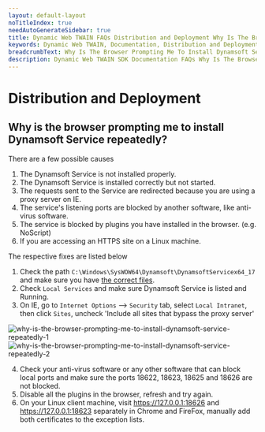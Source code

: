 ```yaml
---
layout: default-layout
noTitleIndex: true
needAutoGenerateSidebar: true
title: Dynamic Web TWAIN FAQs Distribution and Deployment Why Is The Browser Prompting Me To Install Dynamsoft Service Repeatedly
keywords: Dynamic Web TWAIN, Documentation, Distribution and Deployment 
breadcrumbText: Why Is The Browser Prompting Me To Install Dynamsoft Service Repeatedly
description: Dynamic Web TWAIN SDK Documentation FAQs Why Is The Browser Prompting Me To Install Dynamsoft Service Repeatedly
---
```


# Distribution and Deployment

## Why is the browser prompting me to install Dynamsoft Service repeatedly? 

There are a few possible causes

1. The Dynamsoft Service is not installed properly.
2. The Dynamsoft Service is installed correctly but not started.
3. The requests sent to the Service are redirected because you are using a proxy server on IE.
4. The service's listening ports are blocked by another software, like anti-virus software.
5. The service is blocked by plugins you have installed in the browser. (e.g. NoScript)
6. If you are accessing an HTTPS site on a Linux machine.

The respective fixes are listed below

1. Check the path `C:\Windows\SysWOW64\Dynamsoft\DynamsoftServicex64_17` and make sure you have [the correct files](#related-files-and-folders).
2. Check `Local Services` and make sure Dynamsoft Service is listed and Running.
3. On IE, go to `Internet Options` --> `Security` tab, select `Local Intranet`, then click `Sites`,  uncheck 'Include all sites that bypass the proxy server' 

![why-is-the-browser-prompting-me-to-install-dynamsoft-service-repeatedly-1]({{site.assets}}imgs/why-is-the-browser-prompting-me-to-install-dynamsoft-service-repeatedly-1.png)
![why-is-the-browser-prompting-me-to-install-dynamsoft-service-repeatedly-2]({{site.assets}}imgs/why-is-the-browser-prompting-me-to-install-dynamsoft-service-repeatedly-2.png)

4. Check your anti-virus software or any other software that can block local ports and make sure the ports 18622, 18623, 18625 and 18626 are not blocked.
5. Disable all the plugins in the browser, refresh and try again.
6. On your Linux client machine, visit https://127.0.0.1:18626 and https://127.0.0.1:18623 separately in Chrome and FireFox, manually add both certificates to the exception lists.
